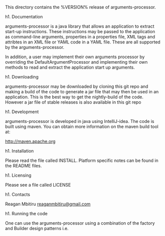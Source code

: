 This directory contains the %VERSION% release of arguments-processor. 

h1. Documentation 

arguments-processor is a java library that allows an application to extract start-up instructions. These instructions may be passed to the application as command-line arguments, properties in a properties file, XML tags and attribtes in an XML file or YAML code in a YAML file. These are all supported by the arguments-processor. 

In addition, a user may implement their own arguments processor by overriding the DefaultArgumentProcessor and implementing their own methods to read and extract the application start up arguments. 

h1. Downloading 

arguments-processor may be downloaded by cloning this git repo and making a build of the code to generate a jar file that may then be used in an application. This is the best way to get the nightly-build of the code. However a jar file of stable releases is also available in this git repo 


h1. Development 

arguments-processor is developed in java using IntelliJ-idea. The code is built using maven. You can obtain more information on the maven build tool at: 

http://maven.apache.org

h1. Installation 

Please read the file called INSTALL. Platform specific notes can be found in the README files.

h1. Licensing 

Please see a file called LICENSE 

h1. Contacts 

Reagan Mbitiru <reaganmbitiru@gmail.com> 

h1. Running the code 

One can use the arguments-processor using a combination of the factory and Builder design patterns i.e. 


